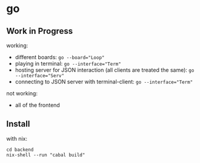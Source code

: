 # go

## Work in Progress

working:
- different boards: `go --board="Loop"`
- playing in terminal: `go --interface="Term"`
- hosting server for JSON interaction (all clients are treated the same): `go --interface="Serv"`
- connecting to JSON server with terminal-client: `go --interface="Term"`

not working:
- all of the frontend

## Install

with nix:

    cd backend
    nix-shell --run "cabal build"
